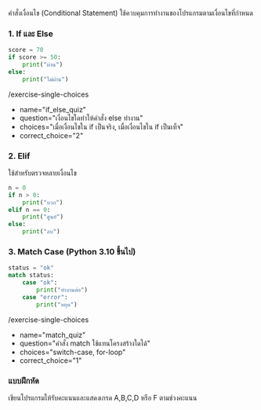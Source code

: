 คำสั่งเงื่อนไข (Conditional Statement) ใช้ควบคุมการทำงานของโปรแกรมตามเงื่อนไขที่กำหนด

### 1. If และ Else
```python
score = 70
if score >= 50:
    print("ผ่าน")
else:
    print("ไม่ผ่าน")
```

/​exercise-single-choices
- name="if_else_quiz"
- question="เงื่อนไขใดทำให้คำสั่ง else ทำงาน"
- choices="เมื่อเงื่อนไขใน if เป็นจริง, เมื่อเงื่อนไขใน if เป็นเท็จ"
- correct_choice="2"

### 2. Elif
ใช้สำหรับตรวจหลายเงื่อนไข
```python
n = 0
if n > 0:
    print("บวก")
elif n == 0:
    print("ศูนย์")
else:
    print("ลบ")
```

### 3. Match Case (Python 3.10 ขึ้นไป)
```python
status = "ok"
match status:
    case "ok":
        print("ทำงานต่อ")
    case "error":
        print("หยุด")
```

/​exercise-single-choices
- name="match_quiz"
- question="คำสั่ง match ใช้แทนโครงสร้างใดได้"
- choices="switch-case, for-loop"
- correct_choice="1"

### แบบฝึกหัด
เขียนโปรแกรมให้รับคะแนนและแสดงเกรด A,B,C,D หรือ F ตามช่วงคะแนน
